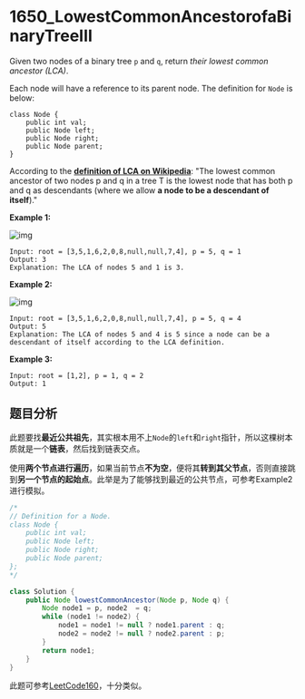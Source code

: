 # 1650_LowestCommonAncestorofaBinaryTreeIII

Given two nodes of a binary tree `p` and `q`, return *their lowest common ancestor (LCA)*.

Each node will have a reference to its parent node. The definition for `Node` is below:

```
class Node {
    public int val;
    public Node left;
    public Node right;
    public Node parent;
}
```

According to the **[definition of LCA on Wikipedia](https://en.wikipedia.org/wiki/Lowest_common_ancestor)**: "The lowest common ancestor of two nodes p and q in a tree T is the lowest node that has both p and q as descendants (where we allow **a node to be a descendant of itself**)."

 

**Example 1:**

![img](https://assets.leetcode.com/uploads/2018/12/14/binarytree.png)

```
Input: root = [3,5,1,6,2,0,8,null,null,7,4], p = 5, q = 1
Output: 3
Explanation: The LCA of nodes 5 and 1 is 3.
```

**Example 2:**

![img](https://assets.leetcode.com/uploads/2018/12/14/binarytree.png)

```
Input: root = [3,5,1,6,2,0,8,null,null,7,4], p = 5, q = 4
Output: 5
Explanation: The LCA of nodes 5 and 4 is 5 since a node can be a descendant of itself according to the LCA definition.
```

**Example 3:**

```
Input: root = [1,2], p = 1, q = 2
Output: 1
```

## 题目分析

此题要找**最近公共祖先**，其实根本用不上`Node`的`left`和`right`指针，所以这棵树本质就是一个**链表**，然后找到链表交点。

使用**两个节点进行遍历**，如果当前节点**不为空**，便将其**转到其父节点**，否则直接跳到**另一个节点的起始点**。此举是为了能够找到最近的公共节点，可参考Example2进行模拟。

```java
/*
// Definition for a Node.
class Node {
    public int val;
    public Node left;
    public Node right;
    public Node parent;
};
*/

class Solution {
    public Node lowestCommonAncestor(Node p, Node q) {
        Node node1 = p, node2  = q;
        while (node1 != node2) {
            node1 = node1 != null ? node1.parent : q;
            node2 = node2 != null ? node2.parent : p;
        }
        return node1;
    }
}
```

此题可参考[LeetCode160](https://leetcode.com/problems/intersection-of-two-linked-lists/)，十分类似。

